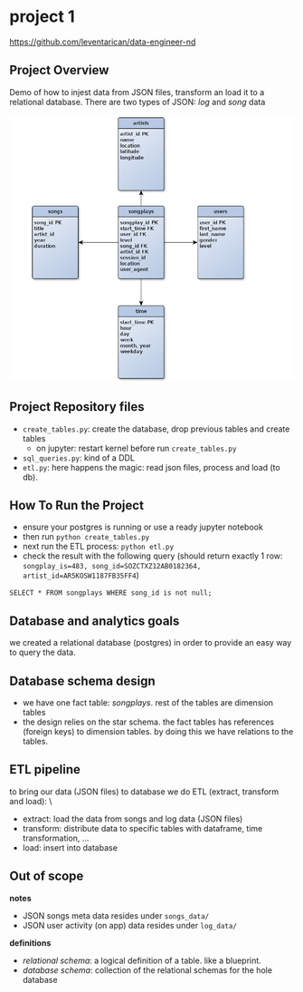 # project 1
https://github.com/leventarican/data-engineer-nd

## Project Overview
Demo of how to injest data from JSON files, transform an load it to a relational database. There are two types of JSON: _log_ and _song_ data

![ER model](er.png)

## Project Repository files
* `create_tables.py`: create the database, drop previous tables and create tables
    * on jupyter: restart kernel before run `create_tables.py`
* `sql_queries.py`: kind of a DDL
* `etl.py`: here happens the magic: read json files, process and load (to db).

## How To Run the Project
* ensure your postgres is running or use a ready jupyter notebook
* then run `python create_tables.py`
* next run the ETL process: `python etl.py` 
* check the result with the following query (should return exactly 1 row: `songplay_is=483, song_id=SOZCTXZ12AB0182364, artist_id=AR5KOSW1187FB35FF4`)
```
SELECT * FROM songplays WHERE song_id is not null;
```

## Database and analytics goals
we created a relational database (postgres) in order to provide an easy way to query the data. 

## Database schema design
* we have one fact table: _songplays_. rest of the tables are dimension tables
* the design relies on the star schema. the fact tables has references (foreign keys) to dimension tables. by doing this we have relations to the tables.

## ETL pipeline
to bring our data (JSON files) to database we do ETL (extract, transform and load): \
* extract: load the data from songs and log data (JSON files)
* transform: distribute data to specific tables with dataframe, time transformation, ...
* load: insert into database

## Out of scope
__notes__
* JSON songs meta data resides under `songs_data/`
* JSON user activity (on app) data resides under `log_data/`

__definitions__
* _relational schema_: a logical definition of a table. like a blueprint.
* _database schema_: collection of the relational schemas for the hole database
